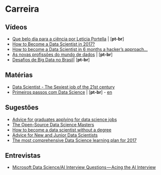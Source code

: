 # Carreira

## Vídeos
  - [Que belo dia para a ciência por Leticia Portella](https://www.youtube.com/watch?v=URBE9PyGclU) | [**pt-br**]
  - [How to Become a Data Scientist in 2017?](https://youtu.be/ccCblUZFM0w)
  - [How to become a Data Scientist in 6 months a hacker’s approach...](https://www.youtube.com/watch?v=rIofV14c0tc)
  - [As novas profissões do mundo de dados](https://www.youtube.com/watch?v=DYSYHiNh9LE) | [**pt-br**]
  - [Desafios de Big Data no Brasil](https://www.youtube.com/watch?v=oPgvUllQFPc)| [**pt-br**]
 
 
## Matérias
  - [Data Scientist - The Sexiest job of the 21st century](https://hbr.org/2012/10/data-scientist-the-sexiest-job-of-the-21st-century)
  - [Primeiros passos com Data Science](http://www.lerrua.com/blog/2016/03/08/primeiros-passos-com-data-science/) | [**pt-br**] - [en](http://www.lerrua.com/blog/2016/03/17/getting-started-with-data-science/)

## Sugestões

- [Advice for graduates applying for data science jobs](https://mpopov.com/blog/advice-for-grads-entering-industry-datasci)
- [The Open-Source Data Science Masters](https://github.com/datasciencemasters/go)
- [How to become a data scientist without a degree](https://www.codementor.io/npostolovski/how-to-become-a-data-scientist-without-a-degree-fb8xzu3o9)
- [Advice for New and Junior Data Scientists](https://medium.com/@rchang/advice-for-new-and-junior-data-scientists-2ab02396cf5b)
- [The most comprehensive Data Science learning plan for 2017](https://www.analyticsvidhya.com/blog/2017/01/the-most-comprehensive-data-science-learning-plan-for-2017/)


## Entrevistas

- [Microsoft Data Science/AI Interview Questions — Acing the AI Interview](https://medium.com/acing-ai/microsoft-ai-interview-questions-acing-the-ai-interview-be6972f790ea)
